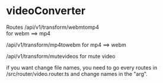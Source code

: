 # videoConverter

Routes
/api/v1/transform/webmtomp4  
for webm ==> mp4

/api/v1/transform/mp4towebm
for mp4 ==> webm

/api/v1/transform/mutevideos
for mute video

if you want change file names, you need to go every routes in /src/router/video.router.ts and change names in the "arg".
